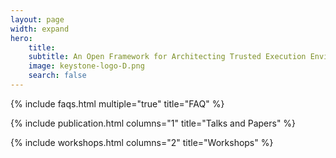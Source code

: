 ```yaml
---
layout: page
width: expand
hero:
    title:
    subtitle: An Open Framework for Architecting Trusted Execution Environments
    image: keystone-logo-D.png
    search: false
---
```


<!-- {% include headline.html title="Open-Source Enclaves Workshop" subtitle="The Open-Source Enclaves Workshop (OSEW 2019) will be held at UC Berkeley on July 25th" button_text="Join OSEW 2019" button_url="https://keystone-enclave.org/open-source-enclaves-workshop/" %}

{% include boxes.html columns="2" title="" subtitle="" %}

<!--{% include featured.html tag="featured" title="Popular Articles" subtitle="Selected featured articles to get you started fast in Jekyll" %}

{% include videos.html columns="2" title="Video Tutorials" subtitle="Watch screencasts to get you started fast with Jekyll" %}
-->
{% include faqs.html multiple="true" title="FAQ" %}

{% include publication.html columns="1" title="Talks and Papers" %}

<!--{% include videos.html columns="3" title="Talks and Papers" %}-->

{% include workshops.html columns="2" title="Workshops" %}

